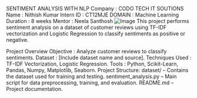 SENTIMENT ANALYSIS WITH NLP
Company : CODO TECH IT SOUTIONS 
Name : Nithish Kumar 
Intern ID : CT12MJE 
DOMAIN : Machine Learning 
Duration : 8 weeks
Mentor : Neela Santhosh
![Image](https://github.com/user-attachments/assets/bbcb6ed3-4443-41af-8362-0c48fdd2684d)
This project performs sentiment analysis on a dataset of customer reviews using TF-IDF vectorization and Logistic Regression to classify sentiments as positive or negative.

Project Overview
Objective        : Analyze customer reviews to classify sentiments.
Dataset          : [Include dataset name and source].
Techniques Used  : TF-IDF Vectorization, Logistic Regression.
Tools            : Python, Scikit-Learn, Pandas, Numpy, Matplotlib, Seaborn.
Project Structure: dataset/ – Contains the dataset used for training and testing.
                   sentiment_analysis.py – Main script for data preprocessing, training, and evaluation.
                  README.md – Project documentation.
